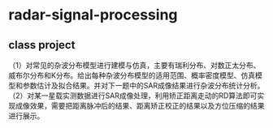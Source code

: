 # radar-signal-processing
## class project

（1）对常见的杂波分布模型进行建模与仿真，主要有瑞利分布、对数正太分布、威布尔分布和K分布。给出每种杂波分布模型的适用范围、概率密度模型、仿真模型和参数估计及拟合结果。并对下一题中的SAR成像结果进行杂波分布统计分析。
（2）对某一星载实测数据进行SAR成像处理，利用矫正距离走动的RD算法即可实现成像效果，需要把距离脉冲后的结果、距离矫正校正的结果以及方位压缩的结果进行展示。

